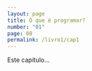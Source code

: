 ```yaml
---
layout: page
title: O que é programar?
number: "01"
page: 08
permalink: /livro1/cap1
---
```

Este capítulo…